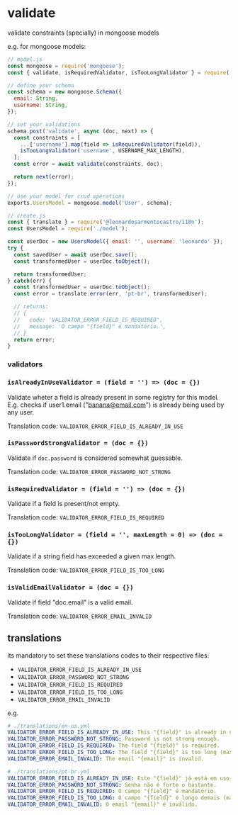 # validate

validate constraints (specially) in mongoose models

e.g. for mongoose models:

```js
// model.js
const mongoose = require('mongoose');
const { validate, isRequiredValidator, isTooLongValidator } = require('@leonardosarmentocastro/validate');

// define your schema
const schema = new mongoose.Schema({
  email: String,
  username: String,
});

// set your validations
schema.post('validate', async (doc, next) => {
  const constraints = [
    ...['username'].map(field => isRequiredValidator(field)),
    isTooLongValidator('username', USERNAME_MAX_LENGTH),
  ];
  const error = await validate(constraints, doc);

  return next(error);
});

// use your model for crud operations
exports.UsersModel = mongoose.model('User', schema);
```

```js
// create.js
const { translate } = require('@leonardosarmentocastro/i18n');
const UsersModel = require('./model');

const userDoc = new UsersModel({ email: '', username: 'leonardo' });
try {
  const savedUser = await userDoc.save();
  const transformedUser = userDoc.toObject();

  return transformedUser;
} catch(err) {
  const transformedUser = userDoc.toObject();
  const error = translate.error(err, 'pt-br', transformedUser);

  // returns:
  // {
  //   code: 'VALIDATOR_ERROR_FIELD_IS_REQUIRED',
  //   message: 'O campo "{field}" é mandatório.',
  // }
  return error;
}
```

### validators

### `isAlreadyInUseValidator = (field = '') => (doc = {})`


Validate wheter a field is already present in some registry for this model.
E.g. checks if user1.email ("banana@email.com") is already being used by any user.

Translation code: `VALIDATOR_ERROR_FIELD_IS_ALREADY_IN_USE`

### `isPasswordStrongValidator = (doc = {})`

Validate if `doc.password` is considered somewhat guessable.

Translation code: `VALIDATOR_ERROR_PASSWORD_NOT_STRONG`

### `isRequiredValidator = (field = '') => (doc = {})`

Validate if a field is present/not empty.

Translation code: `VALIDATOR_ERROR_FIELD_IS_REQUIRED`

### `isTooLongValidator = (field = '', maxLength = 0) => (doc = {})`

Validate if a string field has exceeded a given max length.

Translation code: `VALIDATOR_ERROR_FIELD_IS_TOO_LONG`

### `isValidEmailValidator = (doc = {})`

Validate if field "doc.email" is a valid email.

Translation code: `VALIDATOR_ERROR_EMAIL_INVALID`

## translations

its mandatory to set these translations codes to their respective files:

* `VALIDATOR_ERROR_FIELD_IS_ALREADY_IN_USE`
* `VALIDATOR_ERROR_PASSWORD_NOT_STRONG`
* `VALIDATOR_ERROR_FIELD_IS_REQUIRED`
* `VALIDATOR_ERROR_FIELD_IS_TOO_LONG`
* `VALIDATOR_ERROR_EMAIL_INVALID`

e.g.

```yml
# ./translations/en-us.yml
VALIDATOR_ERROR_FIELD_IS_ALREADY_IN_USE: This "{field}" is already in use.
VALIDATOR_ERROR_PASSWORD_NOT_STRONG: Password is not strong enough.
VALIDATOR_ERROR_FIELD_IS_REQUIRED: The field "{field}" is required.
VALIDATOR_ERROR_FIELD_IS_TOO_LONG: The field "{field}" is too long (max length is {maxLength}).
VALIDATOR_ERROR_EMAIL_INVALID: The email "{email}" is invalid.

# ./translations/pt-br.yml
VALIDATOR_ERROR_FIELD_IS_ALREADY_IN_USE: Este "{field}" já está em uso.
VALIDATOR_ERROR_PASSWORD_NOT_STRONG: Senha não é forte o bastante.
VALIDATOR_ERROR_FIELD_IS_REQUIRED: O campo "{field}" é mandatório.
VALIDATOR_ERROR_FIELD_IS_TOO_LONG: O campo "{field}" é longo demais (máximo de caracteres é {maxLength}).
VALIDATOR_ERROR_EMAIL_INVALID: O email "{email}" é inválido.
```

